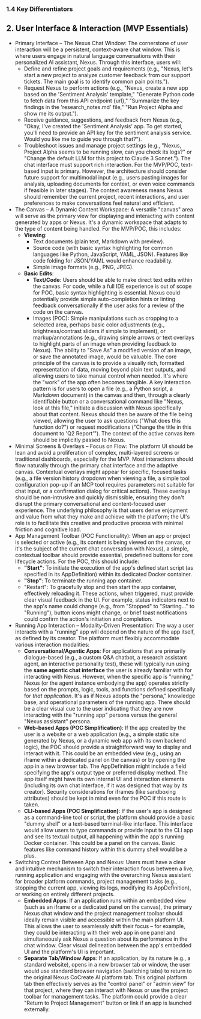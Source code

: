 ### 1.4 Key Differentiators

## 2. User Interface & Interaction (MVP Essentials)

*   Primary Interface – The Nexus Chat Window:
    The cornerstone of user interaction will be a persistent, context-aware chat window. This is where users engage in natural language conversations with their personalized AI assistant, Nexus. Through this interface, users will:
    *   Define and refine project goals and requirements (e.g., "Nexus, let's start a new project to analyze customer feedback from our support tickets. The main goal is to identify common pain points.").
    *   Request Nexus to perform actions (e.g., "Nexus, create a new app based on the 'Sentiment Analysis' template," "Generate Python code to fetch data from this API endpoint {url}," "Summarize the key findings in the 'research_notes.md' file," "Run Project Alpha and show me its output.").
    *   Receive guidance, suggestions, and feedback from Nexus (e.g., "Okay, I've created the 'Sentiment Analysis' app. To get started, you'll need to provide an API key for the sentiment analysis service. Would you like me to guide you through that?").
    *   Troubleshoot issues and manage project settings (e.g., "Nexus, Project Alpha seems to be running slow, can you check its logs?" or "Change the default LLM for this project to Claude 3 Sonnet.").
    The chat interface must support rich interaction. For the MVP/POC, text-based input is primary. However, the architecture should consider future support for multimodal input (e.g., users pasting images for analysis, uploading documents for context, or even voice commands if feasible in later stages). The context awareness means Nexus should remember the current project, recent interactions, and user preferences to make conversations feel natural and efficient.
*   The Canvas – A Dynamic Content Workspace:
    A versatile "canvas" area will serve as the primary view for displaying and interacting with content generated by apps or Nexus. It's a dynamic workspace that adapts to the type of content being handled. For the MVP/POC, this includes:
    *   **Viewing**:
        *   Text documents (plain text, Markdown with preview).
        *   Source code (with basic syntax highlighting for common languages like Python, JavaScript, YAML, JSON). Features like code folding for JSON/YAML would enhance readability.
        *   Simple image formats (e.g., PNG, JPEG).
    *   **Basic Edits**:
        *   **Text/Code**: Users should be able to make direct text edits within the canvas. For code, while a full IDE experience is out of scope for POC, basic syntax highlighting is essential. Nexus could potentially provide simple auto-completion hints or linting feedback conversationally if the user asks for a review of the code on the canvas.
        *   Images (POC): Simple manipulations such as cropping to a selected area, perhaps basic color adjustments (e.g., brightness/contrast sliders if simple to implement), or markup/annotations (e.g., drawing simple arrows or text overlays to highlight parts of an image when providing feedback to Nexus). The ability to "Save As" a modified version of an image, or save the annotated image, would be valuable.
    The core principle of the canvas is to provide a visually rich, formatted representation of data, moving beyond plain text outputs, and allowing users to take manual control when needed. It's where the "work" of the app often becomes tangible. A key interaction pattern is for users to open a file (e.g., a Python script, a Markdown document) in the canvas and then, through a clearly identifiable button or a conversational command like "Nexus, look at this file," initiate a discussion with Nexus specifically about that content. Nexus should then be aware of the file being viewed, allowing the user to ask questions ("What does this function do?") or request modifications ("Change the title in this document to 'Q2 Report'"). The context of the active canvas item should be implicitly passed to Nexus.
*   Minimal Screens & Overlays – Focus on Flow:
    The platform UI should be lean and avoid a proliferation of complex, multi-layered screens or traditional dashboards, especially for the MVP. Most interactions should flow naturally through the primary chat interface and the adaptive canvas. Contextual overlays might appear for specific, focused tasks (e.g., a file version history dropdown when viewing a file, a simple tool configuration pop-up if an MCP tool requires parameters not suitable for chat input, or a confirmation dialog for critical actions). These overlays should be non-intrusive and quickly dismissible, ensuring they don't disrupt the primary conversational and content-focused user experience. The underlying philosophy is that users derive enjoyment and value from what they make and achieve with the platform; the UI's role is to facilitate this creative and productive process with minimal friction and cognitive load.
*   App Management Toolbar (POC Functionality):
    When an app or project is selected or active (e.g., its content is being viewed on the canvas, or it's the subject of the current chat conversation with Nexus), a simple, contextual toolbar should provide essential, predefined buttons for core lifecycle actions. For the POC, this should include:
    *   **"Start"**: To initiate the execution of the app's defined start script (as specified in its AppDefinition) within its dedicated Docker container.
    *   **"Stop"**: To terminate the running app container.
    *   "Restart": To gracefully stop and then start the app container, effectively reloading it.
    These actions, when triggered, must provide clear visual feedback in the UI. For example, status indicators next to the app's name could change (e.g., from "Stopped" to "Starting..." to "Running"), button icons might change, or brief toast notifications could confirm the action's initiation and completion.
*   Running App Interaction – Modality-Driven Presentation:
    The way a user interacts with a "running" app will depend on the nature of the app itself, as defined by its creator. The platform must flexibly accommodate various interaction modalities:
    *   **Conversational/Agentic Apps**: For applications that are primarily dialogue-based (e.g., a custom Q&A chatbot, a research assistant agent, an interactive personality test), these will typically run using the **same agentic chat interface** the user is already familiar with for interacting with Nexus. However, when the specific app is "running," Nexus (or the agent instance embodying the app) operates strictly based on the prompts, logic, tools, and functions defined specifically for *that application*. It's as if Nexus adopts the "persona," knowledge base, and operational parameters of the running app. There should be a clear visual cue to the user indicating that they are now interacting with the "running app" persona versus the general "Nexus assistant" persona.
    *   **Web-based Apps (POC Simplification)**: If the app created by the user is a website or a web application (e.g., a simple static site generated by Nexus, or a dynamic web app with its own backend logic), the POC should provide a straightforward way to display and interact with it. This could be an embedded view (e.g., using an iframe within a dedicated panel on the canvas) or by opening the app in a new browser tab. The AppDefinition might include a field specifying the app's output type or preferred display method. The app itself might have its own internal UI and interaction elements (including its own chat interface, if it was designed that way by its creator). Security considerations for iframes (like sandboxing attributes) should be kept in mind even for the POC if this route is taken.
    *   **CLI-based Apps (POC Simplification)**: If the user's app is designed as a command-line tool or script, the platform should provide a basic "dummy shell" or a text-based terminal-like interface. This interface would allow users to type commands or provide input to the CLI app and see its textual output, all happening within the app's running Docker container. This could be a panel on the canvas. Basic features like command history within this dummy shell would be a plus.
*   Switching Context Between App and Nexus:
    Users must have a clear and intuitive mechanism to switch their interaction focus between a live, running application and engaging with the overarching Nexus assistant for broader platform commands, project management tasks (e.g., stopping the current app, viewing its logs, modifying its AppDefinition), or working on entirely different projects.
    *   **Embedded Apps**: If an application runs within an embedded view (such as an iframe or a dedicated panel on the canvas), the primary Nexus chat window and the project management toolbar should ideally remain visible and accessible within the main platform UI. This allows the user to seamlessly shift their focus – for example, they could be interacting with their web app in one panel and simultaneously ask Nexus a question about its performance in the chat window. Clear visual delineation between the app's embedded UI and the platform's UI is important.
    *   **Separate Tab/Window Apps**: If an application, by its nature (e.g., a standard website), opens in a new browser tab or window, the user would use standard browser navigation (switching tabs) to return to the original Nexus CoCreate AI platform tab. This original platform tab then effectively serves as the "control panel" or "admin view" for that project, where they can interact with Nexus or use the project toolbar for management tasks. The platform could provide a clear "Return to Project Management" button or link if an app is launched externally.
